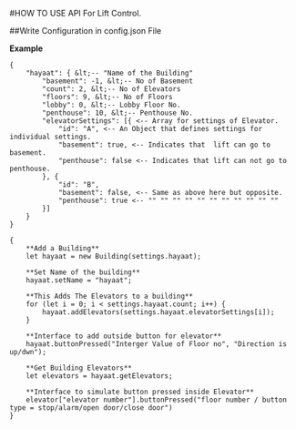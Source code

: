 \#HOW TO USE API For Lift Control.

\##Write Configuration in config.json File

**Example**

    {
        "hayaat": { &lt;-- "Name of the Building"
            "basement": -1, &lt;-- No of Basement
            "count": 2, &lt;-- No of Elevators
            "floors": 9, &lt;-- No of Floors
            "lobby": 0, &lt;-- Lobby Floor No.
            "penthouse": 10, &lt;-- Penthouse No.
            "elevatorSettings": [{ <-- Array for settings of Elevator.
                "id": "A", <-- An Object that defines settings for individual settings.
                "basement": true, <-- Indicates that  lift can go to basement.
                "penthouse": false <-- Indicates that lift can not go to penthouse.
            }, {
                "id": "B",
                "basement": false, <-- Same as above here but opposite.
                "penthouse": true <-- "" "" "" "" "" "" "" "" "" "" ""
            }]
        }
    }

    {
        **Add a Building**
        let hayaat = new Building(settings.hayaat);

        **Set Name of the building**
        hayaat.setName = "hayaat";

        **This Adds The Elevators to a building**
        for (let i = 0; i < settings.hayaat.count; i++) {
            hayaat.addElevators(settings.hayaat.elevatorSettings[i]);
        }

        **Interface to add outside button for elevator**
        hayaat.buttonPressed("Interger Value of Floor no", "Direction is up/dwn");

        **Get Building Elevators**
        let elevators = hayaat.getElevators;

        **Interface to simulate button pressed inside Elevator**
        elevator["elevator number"].buttonPressed("floor number / button type = stop/alarm/open door/close door")
    }
